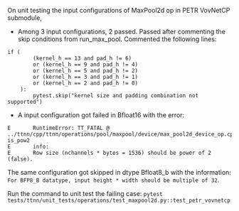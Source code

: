 On unit testing the input configurations of MaxPool2d op in PETR VovNetCP submodule,
- Among 3 input configurations, 2 passed. Passed after commenting the skip conditions from run_max_pool. Commented the following lines:
```
if (
        (kernel_h == 13 and pad_h != 6)
        or (kernel_h == 9 and pad_h != 4)
        or (kernel_h == 5 and pad_h != 2)
        or (kernel_h == 3 and pad_h != 1)
        or (kernel_h == 2 and pad_h != 0)
    ):
        pytest.skip("kernel size and padding combination not supported")
```
- A input configuration got failed in Bfloat16 with the error:
```
E       RuntimeError: TT_FATAL @ ../ttnn/cpp/ttnn/operations/pool/maxpool/device/max_pool2d_device_op.cpp:26: is_pow2
E       info:
E       Row size (nchannels * bytes = 1536) should be power of 2 (false).
```
The same configuration got skipped in dtype Bfloat8_b with the information: `For BFP8_B datatype, input height * width should be multiple of 32`.

Run the command to unit test the failing case: `pytest tests/ttnn/unit_tests/operations/test_maxpool2d.py::test_petr_vovnetcp`
